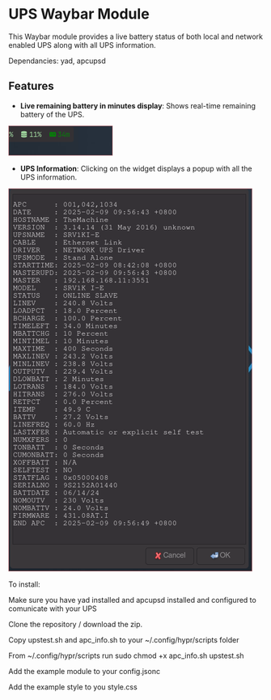 # UPS Waybar Module

This Waybar module provides a live battery status of both local and network enabled UPS along with all UPS information.

Dependancies: yad, apcupsd

## Features

- **Live remaining battery in minutes display**: Shows real-time remaining battery of the UPS.
 
![Live Battery](ups_widget.png)

- **UPS Information**: Clicking on the widget displays a popup with all the UPS information.
  
![UPS Information](ups_info.png)



To install:

Make sure you have yad installed and apcupsd installed and configured to comunicate with your UPS 

Clone the repository / download the zip.

Copy upstest.sh and apc_info.sh to your ~/.config/hypr/scripts folder

From ~/.config/hypr/scripts run sudo chmod +x apc_info.sh upstest.sh

Add the example module to your config.jsonc

Add the example style to you style.css
